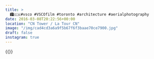 ```yaml
---
title: >
  🏙🇨🇦#vsco #VSCOfilm #toronto #architecture #aerialphotography
date: 2016-03-08T20:22:56+00:00
location: "CN Tower / La Tour CN"
image: "/img/cad4cd3a6a9f5b67f6f3baae70ce7900.jpg"
draft: false
instagram: true
---
```


{{<photo src="/img/cad4cd3a6a9f5b67f6f3baae70ce7900.jpg">}}
